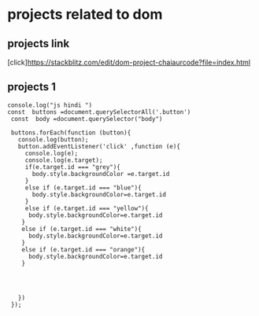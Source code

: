 # projects related to dom 
## projects link 

[click]https://stackblitz.com/edit/dom-project-chaiaurcode?file=index.html


## projects 1
```javascripts
console.log("js hindi ")
const  buttons =document.querySelectorAll('.button')
 const  body =document.querySelector("body")

 buttons.forEach(function (button){
   console.log(button);
   button.addEventListener('click' ,function (e){
     console.log(e);
     console.log(e.target);
     if(e.target.id === "grey"){
       body.style.backgroundColor =e.target.id
     }
     else if (e.target.id === "blue"){
       body.style.backgroundColor=e.target.id
     }
     else if (e.target.id === "yellow"){
      body.style.backgroundColor=e.target.id
    }
    else if (e.target.id === "white"){
      body.style.backgroundColor=e.target.id
    }
    else if (e.target.id === "orange"){
      body.style.backgroundColor=e.target.id
    }
  
  
   

   })
 });
```
